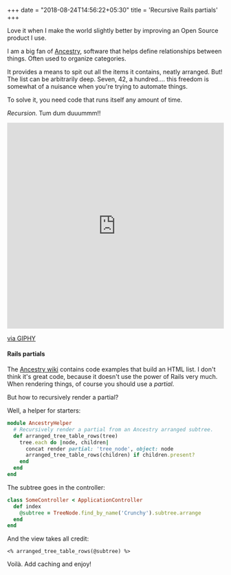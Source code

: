 +++
date = "2018-08-24T14:56:22+05:30"
title = 'Recursive Rails partials'
+++

Love it when I make the world slightly better by improving an Open Source product I use.
<!--more-->

I am a big fan of [Ancestry](https://github.com/stefankroes/ancestry), software that helps
define relationships between things. Often used to organize categories.

It provides a means to spit out all the items it contains, neatly arranged. But!
The list can be arbitrarily deep. Seven, 42, a hundred.... this freedom is somewhat
of a nuisance when you're trying to automate things.

To solve it, you need code that runs itself any amount of time.

_Recursion._ Tum dum duuummm!!

<div style="width:100%;height:0;padding-bottom:95%;position:relative;"><iframe src="https://giphy.com/embed/ArobrE6qU5QDC" width="100%" height="100%" style="position:absolute" frameBorder="0" class="giphy-embed" allowFullScreen></iframe></div><p><a href="https://giphy.com/gifs/wtf-time-ArobrE6qU5QDC">via GIPHY</a></p>

#### Rails partials

The [Ancestry wiki](https://github.com/stefankroes/ancestry/wiki) contains code examples that build an HTML list. I don't think
it's great code, because it doesn't use the power of Rails very much. When rendering
things, of course you should use a *partial*.

But how to recursively render a partial?

Well, a helper for starters:

``` ruby
module AncestryHelper
  # Recursively render a partial from an Ancestry arranged subtree.
  def arranged_tree_table_rows(tree)
    tree.each do |node, children|
      concat render partial: 'tree_node', object: node
      arranged_tree_table_rows(children) if children.present?
    end
  end
end
```

The subtree goes in the controller:

``` ruby
class SomeController < ApplicationController
  def index
    @subtree = TreeNode.find_by_name('Crunchy').subtree.arrange
  end
end
```

And the view takes all credit:

``` erb
<% arranged_tree_table_rows(@subtree) %>
```

Voilà. Add caching and enjoy!

